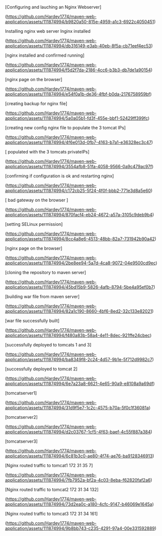 [Configuring and lauching an Nginx Webserver]

(https://github.com/Hardey1774/maven-web-application/assets/111874994/b9820a50-815e-4959-a1c3-6922c4050451)



Installing nginx web server Inginx installed

(https://github.com/Hardey1774/maven-web-application/assets/111874994/db316149-e3ab-40eb-8f5a-cb71eef4ec53)


[nginx installed and confirmed running]

(https://github.com/Hardey1774/maven-web-application/assets/111874994/f5d2f7da-2186-4cc6-b3b3-db7de1a90154)


[nginx page on the browser]

(https://github.com/Hardey1774/maven-web-application/assets/111874994/e54f0a1b-de36-4fbf-b0da-2176758959bf)



[creating backup for nginx file]

(https://github.com/Hardey1774/maven-web-application/assets/111874994/5a0a05b1-fd3f-455e-bbf1-52429ff399fc)




[creating new config nginx file to populate the 3 tomcat IPs]

(https://github.com/Hardey1774/maven-web-application/assets/111874994/4f6e013d-0fb7-4163-b7a1-e36328ec3c47)



[ populated with the 3 tomcats privateIPs]

(https://github.com/Hardey1774/maven-web-application/assets/111874994/3554afb8-51fa-4058-9566-0a9c479ac97f)



[confirming if configuration is ok and restarting nginx]

(https://github.com/Hardey1774/maven-web-application/assets/111874994/c172cb25-5f24-4f0f-bbb2-771e3d8a5e60)




[ bad gateway on the browser ]

(https://github.com/Hardey1774/maven-web-application/assets/111874994/870facf4-eb24-4672-a57a-3105c9deb9b4)



[setting SELinux permission]

(https://github.com/Hardey1774/maven-web-application/assets/111874994/8cc4a8e6-4513-48bb-82a7-731942b90a42)




[nginx page on the browser]

(https://github.com/Hardey1774/maven-web-application/assets/111874994/2be8ee94-5a7d-4ca8-9072-04e9500cd9ec)


[cloning the repository to maven server]

(https://github.com/Hardey1774/maven-web-application/assets/111874994/45bd15b9-5826-4afb-8794-5be4a95ef0b7)



[building war file from maven server]

(https://github.com/Hardey1774/maven-web-application/assets/111874994/82a1c190-8660-4bf6-8ed2-32c133e82021)



[war file successfully built]

(https://github.com/Hardey1774/maven-web-application/assets/111874994/f480a83b-58a4-4e11-8dec-921ffe24cbec)



[successfully deployed to tomcats 1 and 3]

(https://github.com/Hardey1774/maven-web-application/assets/111874994/ba8349f8-2c24-4d57-9b1e-5f712d9982c7)




[successfully deployed to tomcat 2]

(https://github.com/Hardey1774/maven-web-application/assets/111874994/6e7a23a8-6621-4e65-90a9-e8108a9a69df)




[tomcatserver1]

(https://github.com/Hardey1774/maven-web-application/assets/111874994/31d9f5e7-1c2c-4575-b70a-5f0c1f36081a)



[tomcatserver2]

(https://github.com/Hardey1774/maven-web-application/assets/111874994/d2c03767-1cf5-4f63-baef-4c55f887a384)


[tomcatserver3]

(https://github.com/Hardey1774/maven-web-application/assets/111874994/6c81b3c0-ae80-4f74-ae76-ba9128346913)





[Nginx routed traffic to tomcat1 172 31 35 7]

(https://github.com/Hardey1774/maven-web-application/assets/111874994/7fb7952a-bf2a-4c03-8eba-f62820faf2a6)





[Nginx routed traffic to tomcat2 172 31 34 132]

(https://github.com/Hardey1774/maven-web-application/assets/111874994/73d2ea0c-a180-4cfc-9147-b46069e1645a)




[Nginx routed traffic to tomcat3 172 31 34 161]

(https://github.com/Hardey1774/maven-web-application/assets/111874994/9b8bb743-c235-4291-97a4-00e331592889)

